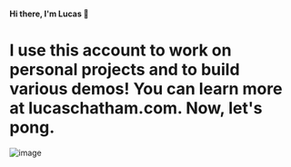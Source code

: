 #### Hi there, I'm Lucas 👋

# I use this account to work on personal projects and to build various demos! You can learn more at lucaschatham.com. Now, let's pong.

![image](https://user-images.githubusercontent.com/24326725/110520442-505a3800-80c3-11eb-8f79-d38210a92d62.png)

